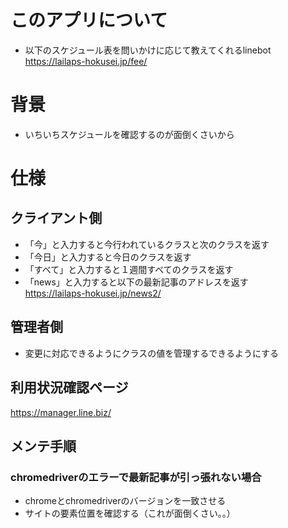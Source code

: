 # このアプリについて
- 以下のスケジュール表を問いかけに応じて教えてくれるlinebot  
https://lailaps-hokusei.jp/fee/

# 背景
- いちいちスケジュールを確認するのが面倒くさいから

# 仕様
## クライアント側
- 「今」と入力すると今行われているクラスと次のクラスを返す
- 「今日」と入力すると今日のクラスを返す
- 「すべて」と入力すると１週間すべてのクラスを返す
- 「news」と入力すると以下の最新記事のアドレスを返す  
https://lailaps-hokusei.jp/news2/
## 管理者側
- 変更に対応できるようにクラスの値を管理するできるようにする

## 利用状況確認ページ
https://manager.line.biz/

## メンテ手順
### chromedriverのエラーで最新記事が引っ張れない場合
- chromeとchromedriverのバージョンを一致させる
- サイトの要素位置を確認する（これが面倒くさい。。）
